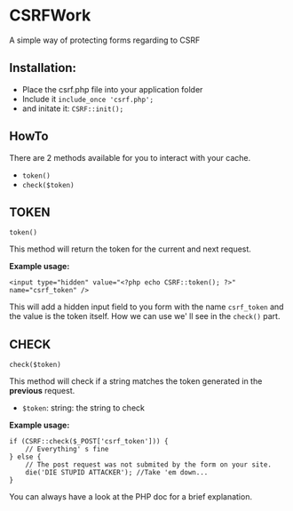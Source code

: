 CSRFWork
==========

A simple way of protecting forms regarding to CSRF


Installation:
-------------

* Place the csrf.php file into your application folder
* Include it
```include_once 'csrf.php'; ```
* and initate it: ```CSRF::init();```    


HowTo
---------

There are 2 methods available for you to interact with your cache.

*  ```token()```
*  ```check($token)```



TOKEN
-----
```token()```

This method will return the token for the current and next request.

**Example usage:**

    <input type="hidden" value="<?php echo CSRF::token(); ?>" name="csrf_token" />
    

This will add a hidden input field to you form with the name ```csrf_token``` and the value is the token itself. How we can use we' ll see in the ```check()``` part.


CHECK
-----
```check($token)```

This method will check if a string matches the token generated in the **previous** request.

* ```$token```: string: the string to check

**Example usage:**

    if (CSRF::check($_POST['csrf_token'])) {   
        // Everything' s fine   
    } else {   
        // The post request was not submited by the form on your site.   
        die('DIE STUPID ATTACKER'); //Take 'em down...   
    }   



You can always have a look at the PHP doc for a brief explanation.